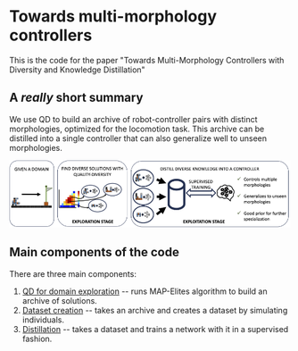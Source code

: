 # Towards multi-morphology controllers

This is the code for the paper "Towards Multi-Morphology Controllers with Diversity and Knowledge Distillation"

## A *really* short summary

We use QD to build an archive of robot-controller pairs with distinct morphologies, optimized for the locomotion task. This archive can be distilled into a single controller that can also generalize well to unseen morphologies.

<div align='center'>
<img src="assets/teaser.png"></img>
</div>

## Main components of the code

There are three main components:

1) [QD for domain exploration](src/main.py) -- runs MAP-Elites algorithm to build an archive of solutions.
2) [Dataset creation](src/create_dataset.py) -- takes an archive and creates a dataset by simulating individuals.
3) [Distillation](src/distill.py) -- takes a dataset and trains a network with it in a supervised fashion.

